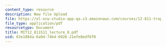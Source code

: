 ```yaml
---
content_type: resource
description: New file Upload
file: https://ol-ocw-studio-app-qa.s3.amazonaws.com/courses/12-811-tropical-meteorology-spring-2011/63e1884a6a9d74b4692621efe8edf6f0_MIT12_811S11_lecture_8.pdf
file_type: application/pdf
resourcetype: Document
title: MIT12_811S11_lecture_8.pdf
uid: 63e1884a-6a9d-74b4-6926-21efe8edf6f0
---
```

